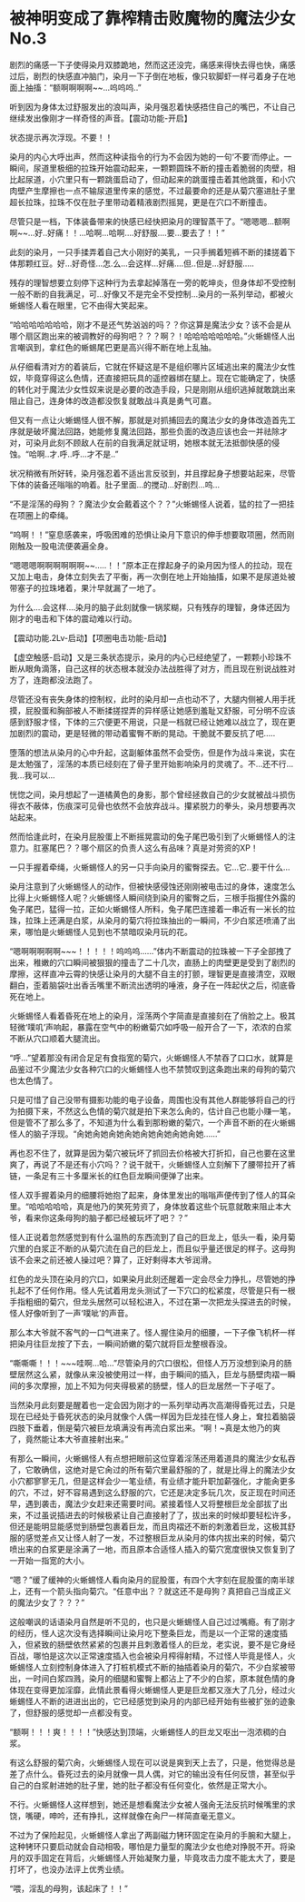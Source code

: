 # 被神明变成了靠榨精击败魔物的魔法少女 No.3

剧烈的痛感一下子使得染月双膝跪地，然而这还没完，痛感来得快去得也快，痛感过后，剧烈的快感直冲脑门，染月一下子倒在地板，像只软脚虾一样弓着身子在地面上抽搐：“额啊啊啊啊~~…呜呜呜..”

听到因为身体太过舒服发出的浪叫声，染月强忍着快感捂住自己的嘴巴，不让自己继续发出像刚才一样奇怪的声音。【震动功能-开启】

状态提示再次浮现。不要！！

染月的内心大呼出声，然而这种读指令的行为不会因为她的一句‘不要’而停止。一瞬间，尿道里极细的拉珠开始震动起来，一颗颗圆珠不断的撞击着脆弱的肉壁，相比起尿道，小穴里只有一颗跳蛋启动了，但动起来的跳蛋撞击着其他跳蛋，和小穴肉壁产生摩擦也一点不输尿道里传来的感觉，不过最要命的还是从菊穴塞进肚子里超长拉珠，拉珠不仅在肚子里带动着精液剧烈摇晃，更是在穴口不断撞击。

尽管只是一档，下体装备带来的快感已经快把染月的理智蒸干了。“嗯嗯嗯…额啊啊~~…好..好痛！！…哈啊…哈啊….好舒服….要…要去了！！”

此刻的染月，一只手揉弄着自己大小刚好的美乳，一只手搁着短裤不断的揉搓着下体那颗红豆。好…好奇怪…怎.么…会这样…好痛….但..但是…好舒服…..

残存的理智想要立刻停下这种行为去拿起掉落在一旁的乾坤炎，但身体却不受控制一般不断的自我满足，可…好像又不是完全不受控制…染月的一系列举动，都被火蜥蜴怪人看在眼里，它不由得大笑起来。

“哈哈哈哈哈哈哈，刚才不是还气势汹汹的吗？？你这算是魔法少女？该不会是从哪个扇区跑出来的被调教好的母狗吧？？？啊？！哈哈哈哈哈哈哈。”火蜥蜴怪人出言嘲讽到，拿红色的蜥蜴尾巴更是高兴得不断在地上乱抽。

从仔细看清对方的着装后，它就在怀疑这是不是组织哪片区域逃出来的魔法少女性奴，毕竟穿得这么色情，还直接把玩具的遥控器绑在腿上。现在它能确定了，快感的转化对于魔法少女性奴来说是必要的改造手段，只是刚刚从组织逃掉就敢跳出来阻止自己，连身体的改造都没恢复就敢战斗真是勇气可嘉。

但又有一点让火蜥蜴怪人很不解，那就是对抓捕回去的魔法少女的身体改造首先工序就是破坏魔法回路，她能修复魔法回路，那些负面的改造应该也会一并祛除才对，可染月此刻不顾敌人在前的自我满足就证明，她根本就无法抵御快感的侵蚀。“哈啊..才.呼..呼…才不是..”

状况稍微有所好转，染月强忍着不适出言反驳到，并且撑起身子想要站起来，尽管下体的装备还嗡嗡的响着。肚子里面…的搅动…好剧烈…呜…

“不是淫荡的母狗？？魔法少女会戴着这个？？”火蜥蜴怪人说着，猛的拉了一把挂在项圈上的牵绳。

“呜啊！！”窒息感袭来，呼吸困难的恐惧让染月下意识的伸手想要取项圈，然而刚刚触及一股电流便袭遍全身。

“嗯嗯嗯啊啊啊啊啊啊~~…..！！”原本正在撑起身子的染月因为怪人的拉动，现在又加上电击，身体立刻失去了平衡，再一次倒在地上开始抽搐，如果不是尿道处被带塞子的拉珠堵着，果汁早就漏了一地了。

为什么….会这样….染月的脑子此刻就像一锅浆糊，只有残存的理智，身体还因为刚才的电击和下体的震动难以行动。

【震动功能.2Lv-启动】【项圈电击功能-启动】

【虚空触感-启动】又是三条状态提示，染月的内心已经绝望了，一颗颗小珍珠不断从眼角滴落，自己这样的状态根本就没办法战胜得了对方，而且现在别说战胜对方了，连跑都没法跑了。

尽管还没有丧失身体的控制权，此时的染月却一点也动不了，大腿内侧被人用手抚摸，屁股蛋和胸部被人不断揉搓捏弄的异样感让她感到羞耻又舒服，可分明不应该感到舒服才怪，下体的三穴便更不用说，只是一档就已经让她难以战立了，现在更加剧烈的震动，更是轻微的带动着蜜臀不断的晃动。干脆就不要反抗了吧…..

堕落的想法从染月的心中升起，这副躯体虽然不会受伤，但是作为战斗来说，实在是太勉强了，淫荡的本质已经刻在了骨子里开始影响染月的灵魂了。不…还不行…我…我可以…

恍惚之间，染月想起了一道橘黄色的身影，那个曾经拯救自己的少女就被战斗损伤得衣不蔽体，伤痕深可见骨也依然不会放弃战斗。攥紧脱力的拳头，染月想要再次站起来。

然而恰逢此时，在染月屁股蛋上不断摇晃震动的兔子尾巴吸引到了火蜥蜴怪人的注意力。肛塞尾巴？？哪个扇区的负责人这么有品味？真是对劳资的XP！

一只手握着牵绳，火蜥蜴怪人的另一只手向染月的蜜臀探去。它…它..要干什么…

染月注意到了火蜥蜴怪人的动作，但被快感侵蚀还刚刚被电击过的身体，速度怎么比得上火蜥蜴怪人呢？火蜥蜴怪人瞬间绕到染月的蜜臀之后，三根手指握住外露的兔子尾巴，猛得一拉，正如火蜥蜴怪人所料，兔子尾巴连接着一串近有一米长的拉珠，拉珠上还满是白浆，从染月的菊穴将拉珠抽出的一瞬间，不少白浆还喷涌了出来，哪怕是火蜥蜴怪人见到也不禁暗叹染月玩的花。

“嗯啊啊啊啊啊~~~！！！！！呜呜呜……”体内不断震动的拉珠被一下子全部拽了出来，稚嫩的穴口瞬间被狠狠的撞击了二十几次，直肠上的肉壁更是受到了剧烈的摩擦，这样直冲云霄的快感让染月的大腿不自主的打颤，理智更是直接清空，双眼翻白，歪着脑袋吐出香舌嘴里不断流出透明的唾液，身子在一阵起伏之后，彻底昏死在地上。

火蜥蜴怪人看着昏死在地上的染月，淫荡两个字简直是直接刻在了俏脸之上。极其轻微‘噗叽’声响起，暴露在空气中的粉嫩菊穴如呼吸一般开合了一下，浓浓的白浆不断从穴口顺着大腿流出。

“呼…”望着那没有闭合足足有食指宽的菊穴，火蜥蜴怪人不禁吞了口口水，就算是品鉴过不少魔法少女各种穴口的火蜥蜴怪人也不禁赞叹到这条跑出来的母狗的菊穴也太色情了。

只是可惜了自己没带有摄影功能的电子设备，周围也没有其他人群能够将自己的行为拍摄下来，不然这么色情的菊穴就是拍下来怎么肏的，估计自己也能小赚一笔，但是管不了那么多了，不知道为什么看到那粉嫩的菊穴，一个声音不断的在火蜥蜴怪人的脑子浮现。“肏她肏她肏她肏她肏她肏她肏她肏她……”

再也忍不住了，就算是因为菊穴被玩坏了抓回去价格被大打折扣，自己也要在这里爽了，再说了不是还有小穴吗？？说干就干，火蜥蜴怪人立刻解下了腰带拉开了裤链，一条足有三十多厘米长的红色巨龙瞬间便弹了出来。

怪人双手握着染月的细腰将她抱了起来，身体里发出的嗡嗡声便传到了怪人的耳朵里。“哈哈哈哈哈，真是他乃的笑死劳资了，身体放着这些个玩意就敢来阻止本大爷，看来你这条母狗的脑子都已经被玩坏了吧？？”

怪人正说着忽然感觉到有什么温热的东西流到了自己的巨龙上，低头一看，染月菊穴里的白浆正不断的从菊穴流在自己的巨龙上，而且似乎量还很足的样子。这母狗该不会来之前还被人操过吧？算了，正好剩得本大爷润滑。

红色的龙头顶在染月的穴口，如果染月此刻还醒着一定会尽全力挣扎，尽管她的挣扎起不了任何作用。怪人先试着用龙头测试了一下穴口的松紧度，尽管是只有一根手指粗细的菊穴，但龙头居然可以轻松进入，不过在第一次把龙头探进去的时候，怪人好像听到了一声‘噗呲’的声音。

那么本大爷就不客气的一口气进来了。怪人握住染月的细腰，一下子像飞机杯一样把染月往巨龙按了下去，一瞬间娇嫩的菊穴就将巨龙整根吞没。

“嘶嘶嘶！！！~~~哇啊…哈…”尽管染月的穴口很松，但怪人万万没想到染月的肠壁居然这么紧，就像从来没被使用过一样，由于瞬间的插入，巨龙与肠壁肉褶一瞬间的多次摩擦，加上不知为何夹得极紧的肠壁，怪人的巨龙居然一下子呕了。

当然染月此刻要是醒着也一定会因为刚才的一系列举动再次高潮得昏死过去，只是现在已经处于昏死状态的染月就像个人偶一样因为巨龙挂在怪人身上，耷拉着脑袋四肢下垂着，倒是菊穴被巨龙填满没有再流白浆出来。“啊！~真是太他乃的爽了，竟然能让本大爷直接射出来。”

有那么一瞬间，火蜥蜴怪人有点想把眼前这位穿着淫荡还用着道具的魔法少女私吞了，它敢确信，这绝对是它肏过的所有菊穴里最舒服的了，就是比得上的魔法少女小穴都寥寥无几，但是这样会少一笔业绩，有业绩才能升职加薪强化，才能肏更多的穴，不过，好不容易遇到这么舒服的穴，它还是决定多玩几次，反正现在时间还早，遇到袭击，魔法少女赶来还需要时间。紧接着怪人又将整根巨龙全部拔了出来，不过虽说插进去的时候极紧让自己直接射了了，拔出来的时候却要轻松许多，但还是能明显能感觉到肠壁包裹着巨龙，而且肉褶还不断的刺激着巨龙，这极其舒服的感觉差点又让怪人射了一发，不过整根巨龙从染月的体内拔出来的时候，菊穴喷出来的白浆更是涂满了一地，而且原本合适怪人插入的菊穴宽度很快又恢复到了一开始一指宽的大小。

“嗯？”缓了缓神的火蜥蜴怪人看向染月的屁股蛋，有四个大字刻在屁股蛋的南半球上，还有一个箭头指向菊穴。“任意中出？？就这还不是母狗？真把自己当成正义的魔法少女了？？？”

这般嘲讽的话语染月自然是听不见的，也只是火蜥蜴怪人自己过过嘴瘾。有了刚才的经历，怪人这次没有选择瞬间让染月吃下整条巨龙，而是以一个正常的速度插入，但紧致的肠壁依然紧紧的包裹并且刺激着怪人的巨龙，老实说，要不是它身经百战，哪怕是这次以正常速度插入也会被染月榨得射精，不过怪人毕竟是怪人，火蜥蜴怪人立刻控制身体进入了打桩机模式不断的抽插着染月的菊穴，不少白浆被带出，一时间白浆四溅，染月的细腿和蜜臀上都沾上了不少的白浆，原本就色情的身体现在变得更加淫靡，此情此景看得火蜥蜴怪人更是巨龙都又涨大了几分，经过火蜥蜴怪人不断的进进出出的，它已经感觉到染月的内部已经开始有些被扩张的迹象了，但舒服的感觉却一点都没有变。

“额啊！！！爽！！！！”快感达到顶端，火蜥蜴怪人的巨龙又呕出一泡浓稠的白浆。

有这么舒服的菊穴肏，火蜥蜴怪人现在可以说是爽到天上去了，只是，他觉得总是差了点什么。昏死过去的染月就像一具人偶，对它的输出没有任何反馈，甚至似乎自己的白浆射进她的肚子里，她的肚子都没有任何变化，依然是正常大小。

不行。火蜥蜴怪人这样想到，她还是想看魔法少女被人强肏无法反抗时候嘴里的求饶，嘴硬，呻吟，还有挣扎，这样就像在肏尸一样简直毫无意义。

不过为了保险起见，火蜥蜴怪人拿出了两副磁力铐环固定在染月的手腕和大腿上，这种铐环只要启动就会自动相吸，哪怕是力量型的魔法少女也绝对挣脱不开。将染月的双手固定在背后，火蜥蜴怪人开始凝聚力量，毕竟攻击力度不能太大了，要是打坏了，也没办法评上优秀业绩。

“喂，淫乱的母狗，该起床了！！”